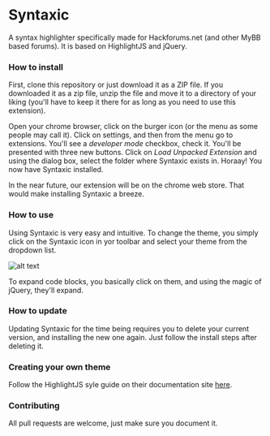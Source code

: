 # Syntaxic
A syntax highlighter specifically made for Hackforums.net (and other MyBB based forums). It is based on HighlightJS and jQuery.

### How to install
First, clone this repository or just download it as a ZIP file. If you downloaded it as a zip file, unzip the file and move it to a directory of your liking (you'll have to keep it there for as long as you need to use this extension).

Open your chrome browser, click on the burger icon (or the menu as some people may call it). Click on settings, and then from the menu go to extensions. You'll see a *developer mode* checkbox, check it. You'll be presented with three new buttons. Click on *Load Unpacked Extension* and using the dialog box, select the folder where Syntaxic exists in. Horaay! You now have Syntaxic installed.

In the near future, our extension will be on the chrome web store. That would make installing Syntaxic a breeze.

### How to use
Using Syntaxic is very easy and intuitive. To change the theme, you simply click on the Syntaxic icon in yor toolbar and select your theme from the dropdown list.

![alt text](http://i.imgur.com/oTmjBFv.png "Syntactic Popup")

To expand code blocks, you basically click on them, and using the magic of jQuery, they'll expand.

### How to update
Updating Syntaxic for the time being requires you to delete your current version, and installing the new one again. Just follow the install steps after deleting it.

### Creating your own theme
Follow the HighlightJS syle guide on their documentation site [here](http://highlightjs.readthedocs.io/en/latest/style-guide.html).

### Contributing
All pull requests are welcome, just make sure you document it.
